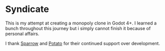 # Syndicate
 
This is my attempt at creating a monopoly clone in Godot 4+. I learned a bunch throughout this journey but i simply cannot finish it because of personal affairs.

I thank [Sparrow](https://github.com/SP4R0W) and [Potato](https://github.com/potatobitsprout) for their continued support over development.
